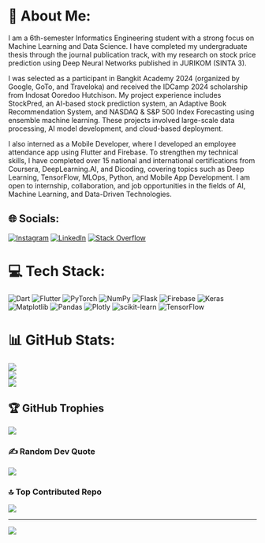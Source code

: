 # 💫 About Me:
I am a 6th-semester Informatics Engineering student with a strong focus on Machine Learning and Data Science. I have completed my undergraduate thesis through the journal publication track, with my research on stock price prediction using Deep Neural Networks published in JURIKOM (SINTA 3).

I was selected as a participant in Bangkit Academy 2024 (organized by Google, GoTo, and Traveloka) and received the IDCamp 2024 scholarship from Indosat Ooredoo Hutchison. My project experience includes StockPred, an AI-based stock prediction system, an Adaptive Book Recommendation System, and NASDAQ & S&P 500 Index Forecasting using ensemble machine learning. These projects involved large-scale data processing, AI model development, and cloud-based deployment.

I also interned as a Mobile Developer, where I developed an employee attendance app using Flutter and Firebase. To strengthen my technical skills, I have completed over 15 national and international certifications from Coursera, DeepLearning.AI, and Dicoding, covering topics such as Deep Learning, TensorFlow, MLOps, Python, and Mobile App Development. I am open to internship, collaboration, and job opportunities in the fields of AI, Machine Learning, and Data-Driven Technologies.


## 🌐 Socials:
[![Instagram](https://img.shields.io/badge/Instagram-%23E4405F.svg?logo=Instagram&logoColor=white)](https://instagram.com/m.rakha.al) [![LinkedIn](https://img.shields.io/badge/LinkedIn-%230077B5.svg?logo=linkedin&logoColor=white)](https://linkedin.com/in/www.linkedin.com/in/muhrakhaal) [![Stack Overflow](https://img.shields.io/badge/-Stackoverflow-FE7A16?logo=stack-overflow&logoColor=white)](https://stackoverflow.com/users/20745432) 

# 💻 Tech Stack:
![Dart](https://img.shields.io/badge/dart-%230175C2.svg?style=for-the-badge&logo=dart&logoColor=white) ![Flutter](https://img.shields.io/badge/Flutter-%2302569B.svg?style=for-the-badge&logo=Flutter&logoColor=white) ![PyTorch](https://img.shields.io/badge/PyTorch-%23EE4C2C.svg?style=for-the-badge&logo=PyTorch&logoColor=white) ![NumPy](https://img.shields.io/badge/numpy-%23013243.svg?style=for-the-badge&logo=numpy&logoColor=white) ![Flask](https://img.shields.io/badge/flask-%23000.svg?style=for-the-badge&logo=flask&logoColor=white) ![Firebase](https://img.shields.io/badge/firebase-a08021?style=for-the-badge&logo=firebase&logoColor=ffcd34) ![Keras](https://img.shields.io/badge/Keras-%23D00000.svg?style=for-the-badge&logo=Keras&logoColor=white) ![Matplotlib](https://img.shields.io/badge/Matplotlib-%23ffffff.svg?style=for-the-badge&logo=Matplotlib&logoColor=black) ![Pandas](https://img.shields.io/badge/pandas-%23150458.svg?style=for-the-badge&logo=pandas&logoColor=white) ![Plotly](https://img.shields.io/badge/Plotly-%233F4F75.svg?style=for-the-badge&logo=plotly&logoColor=white) ![scikit-learn](https://img.shields.io/badge/scikit--learn-%23F7931E.svg?style=for-the-badge&logo=scikit-learn&logoColor=white) ![TensorFlow](https://img.shields.io/badge/TensorFlow-%23FF6F00.svg?style=for-the-badge&logo=TensorFlow&logoColor=white)
# 📊 GitHub Stats:
![](https://github-readme-stats.vercel.app/api?username=rakhaalmasah&theme=dark&hide_border=true&include_all_commits=true&count_private=true)<br/>
![](https://github-readme-streak-stats.herokuapp.com/?user=rakhaalmasah&theme=dark&hide_border=true)<br/>
![](https://github-readme-stats.vercel.app/api/top-langs/?username=rakhaalmasah&theme=dark&hide_border=true&include_all_commits=true&count_private=true&layout=compact)

## 🏆 GitHub Trophies
![](https://github-profile-trophy.vercel.app/?username=rakhaalmasah&theme=radical&no-frame=false&no-bg=true&margin-w=4)

### ✍️ Random Dev Quote
![](https://quotes-github-readme.vercel.app/api?type=horizontal&theme=radical)

### 🔝 Top Contributed Repo
![](https://github-contributor-stats.vercel.app/api?username=rakhaalmasah&limit=5&theme=dark&combine_all_yearly_contributions=true)

---
[![](https://visitcount.itsvg.in/api?id=rakhaalmasah&icon=0&color=0)](https://visitcount.itsvg.in)

<!-- Proudly created with GPRM ( https://gprm.itsvg.in ) -->
